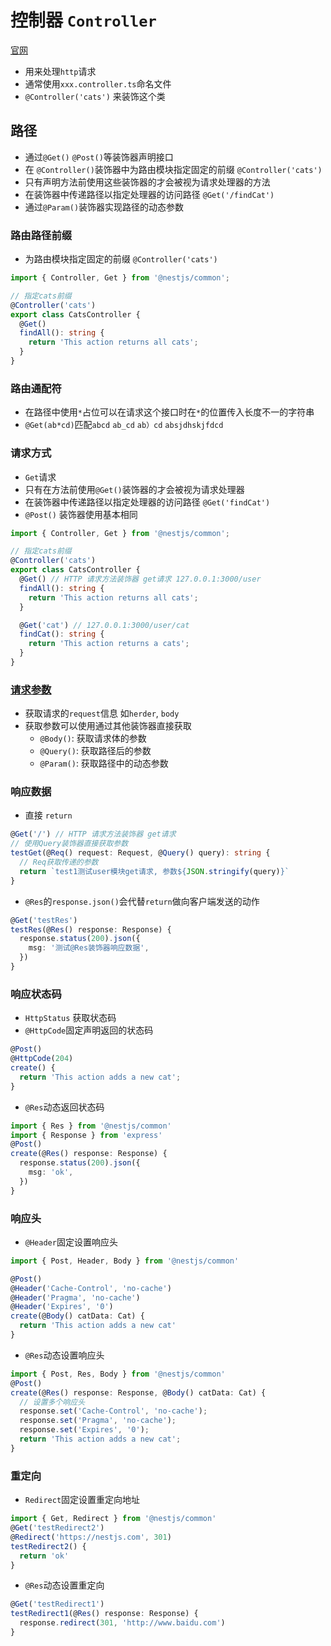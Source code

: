 # 控制器 `Controller`
[官网](https://docs.nestjs.cn/10/controllers)
- 用来处理`http`请求
- 通常使用`xxx.controller.ts`命名文件
- `@Controller('cats')` 来装饰这个类

## 路径
* 通过`@Get()` `@Post()`等装饰器声明接口
* 在 `@Controller()`装饰器中为路由模块指定固定的前缀 `@Controller('cats')`
* 只有声明方法前使用这些装饰器的才会被视为请求处理器的方法
* 在装饰器中传递路径以指定处理器的访问路径 `@Get('/findCat')`
* 通过`@Param()`装饰器实现路径的动态参数

### 路由路径前缀
* 为路由模块指定固定的前缀 `@Controller('cats')`

```ts
import { Controller, Get } from '@nestjs/common';

// 指定cats前缀
@Controller('cats')
export class CatsController {
  @Get() 
  findAll(): string {
    return 'This action returns all cats';
  }
}
```

### 路由通配符
* 在路径中使用`*`占位可以在请求这个接口时在`*`的位置传入长度不一的字符串
* `@Get(ab*cd)`匹配`abcd` `ab_cd` `ab）cd` `absjdhskjfdcd` 

### 请求方式
* `Get`请求
* 只有在方法前使用`@Get()`装饰器的才会被视为请求处理器
* 在装饰器中传递路径以指定处理器的访问路径 `@Get('findCat')`
* `@Post()` 装饰器使用基本相同
```ts
import { Controller, Get } from '@nestjs/common';

// 指定cats前缀
@Controller('cats')
export class CatsController {
  @Get() // HTTP 请求方法装饰器 get请求 127.0.0.1:3000/user
  findAll(): string {
    return 'This action returns all cats';
  }

  @Get('cat') // 127.0.0.1:3000/user/cat
  findCat(): string {
    return 'This action returns a cats';
  }
}
```

### [请求参数](https://expressjs.com/en/api.html#req)
* 获取请求的`request`信息 如`herder`, `body`
* 获取参数可以使用通过其他装饰器直接获取
  * `@Body()`: 获取请求体的参数
  * `@Query()`: 获取路径后的参数
  * `@Param()`: 获取路径中的动态参数

### 响应数据
* 直接 `return`
```ts
@Get('/') // HTTP 请求方法装饰器 get请求
// 使用Query装饰器直接获取参数
testGet(@Req() request: Request, @Query() query): string {
  // Req获取传递的参数
  return `test1测试user模块get请求, 参数${JSON.stringify(query)}`
}
```
* `@Res`的`response.json()`会代替`return`做向客户端发送的动作
```ts
@Get('testRes')
testRes(@Res() response: Response) {
  response.status(200).json({
    msg: '测试@Res装饰器响应数据',
  })
}
```

### 响应状态码
* `HttpStatus` 获取状态码
* `@HttpCode`固定声明返回的状态码
```ts
@Post()
@HttpCode(204)
create() {
  return 'This action adds a new cat';
}
```
* `@Res`动态返回状态码
```ts
import { Res } from '@nestjs/common'
import { Response } from 'express'
@Post()
create(@Res() response: Response) {
  response.status(200).json({
    msg: 'ok',
  })
}
```

### 响应头
* `@Header`固定设置响应头
```ts
import { Post, Header, Body } from '@nestjs/common'

@Post()
@Header('Cache-Control', 'no-cache')
@Header('Pragma', 'no-cache')
@Header('Expires', '0')
create(@Body() catData: Cat) {
  return 'This action adds a new cat'
}
```

* `@Res`动态设置响应头
```ts
import { Post, Res, Body } from '@nestjs/common'
@Post()
create(@Res() response: Response, @Body() catData: Cat) {
  // 设置多个响应头
  response.set('Cache-Control', 'no-cache');
  response.set('Pragma', 'no-cache');
  response.set('Expires', '0');
  return 'This action adds a new cat';
}
```

### 重定向
* `Redirect`固定设置重定向地址
```ts
import { Get, Redirect } from '@nestjs/common'
@Get('testRedirect2')
@Redirect('https://nestjs.com', 301)
testRedirect2() {
  return 'ok'
}
```
* `@Res`动态设置重定向
```ts
@Get('testRedirect1')
testRedirect1(@Res() response: Response) {
  response.redirect(301, 'http://www.baidu.com')
}
```




